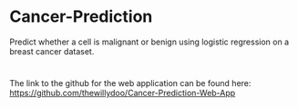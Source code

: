# Cancer-Prediction

Predict whether a cell is malignant or benign using logistic regression on a breast cancer dataset.
#
The link to the github for the web application can be found here: https://github.com/thewillydoo/Cancer-Prediction-Web-App 
